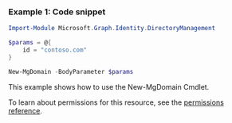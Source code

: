 ### Example 1: Code snippet

```powershellImport-Module Microsoft.Graph.Identity.DirectoryManagement

$params = @{
	id = "contoso.com"
}

New-MgDomain -BodyParameter $params
```
This example shows how to use the New-MgDomain Cmdlet.
To learn about permissions for this resource, see the [permissions reference](/graph/permissions-reference).

